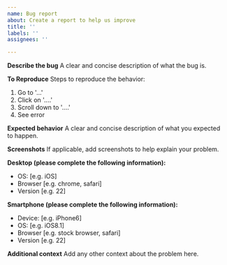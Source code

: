 ```yaml
---
name: Bug report
about: Create a report to help us improve
title: ''
labels: ''
assignees: ''

---
```


**Describe the bug**
A clear and concise description of what the bug is.

**To Reproduce**
Steps to reproduce the behavior:
1.    Go to '...'
2.    Click on '....'
3.    Scroll down to '....'
4.    See error

**Expected behavior**
A clear and concise description of what you expected to happen.

**Screenshots**
If applicable, add screenshots to help explain your problem.

**Desktop (please complete the following information):**
-    OS: [e.g. iOS]
-    Browser [e.g. chrome, safari]
-    Version [e.g. 22]

**Smartphone (please complete the following information):**
-    Device: [e.g. iPhone6]
-    OS: [e.g. iOS8.1]
-    Browser [e.g. stock browser, safari]
-    Version [e.g. 22]

**Additional context**
Add any other context about the problem here.
